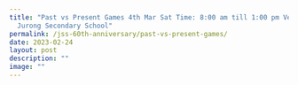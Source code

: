 ```yaml
---
title: "Past vs Present Games 4th Mar Sat Time: 8:00 am till 1:00 pm Venue:
  Jurong Secondary School"
permalink: /jss-60th-anniversary/past-vs-present-games/
date: 2023-02-24
layout: post
description: ""
image: ""
---
```


